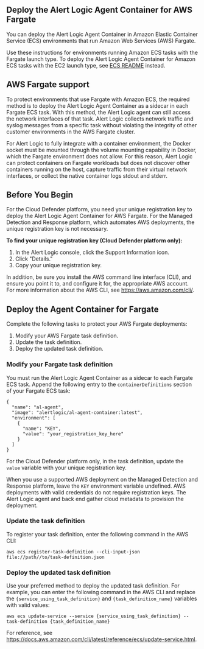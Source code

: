 ## Deploy the Alert Logic Agent Container for AWS Fargate
You can deploy the Alert Logic Agent Container in Amazon Elastic Container Service (ECS) environments that run Amazon Web Services (AWS) Fargate.

Use these instructions for environments running Amazon ECS tasks with the Fargate launch type. To deploy the Alert Logic Agent Container for Amazon ECS tasks with the EC2 launch type, see [ECS README](../ecs/README.md) instead. 

## AWS Fargate support
To protect environments that use Fargate with Amazon ECS, the required method is to deploy the Alert Logic Agent Container as a sidecar in each Fargate ECS task. With this method, the Alert Logic agent can still access the network interfaces of that task. Alert Logic collects network traffic and syslog messages from a specific task without violating the integrity of other customer environments in the AWS Fargate cluster.

For Alert Logic to fully integrate with a container environment, the Docker socket must be mounted through the volume mounting capability in Docker, which the Fargate environment does not allow. For this reason, Alert Logic can protect containers on Fargate workloads but does not discover other containers running on the host, capture traffic from their virtual network interfaces, or collect the native container logs stdout and stderr.

## Before You Begin
For the Cloud Defender platform, you need your unique registration key to deploy the Alert Logic Agent Container for AWS Fargate. For the Managed Detection and Response platform, which automates AWS deployments, the unique registration key is not necessary.

**To find your unique registration key (Cloud Defender platform only):**
1. In the Alert Logic console, click the Support Information icon.
2. Click "Details."
3. Copy your unique registration key.

In addition, be sure you install the AWS command line interface (CLI), and ensure you point it to, and configure it for, the appropriate AWS account. For more information about the AWS CLI, see https://aws.amazon.com/cli/.

## Deploy the Agent Container for Fargate
Complete the following tasks to protect your AWS Fargate deployments:

1. Modify your AWS Fargate task definition.
2. Update the task definition.
3. Deploy the updated task definition.

### Modify your Fargate task definition
You must run the Alert Logic Agent Container as a sidecar to each Fargate ECS task. Append the following entry to the ```containerDefinitions``` section of your Fargate ECS task:
   ```
   {
     "name": "al-agent",
     "image": "alertlogic/al-agent-container:latest",
     "environment": [
       {
         "name": "KEY",
         "value": "your_registration_key_here"
       }
     ]
   }
   ```
For the Cloud Defender platform only, in the task definition, update the ```value``` variable with your unique registration key. 

When you use a supported AWS deployment on the Managed Detection and Response platform, leave the  `KEY` environment variable undefined. AWS deployments with valid credentials do not require registration keys. The Alert Logic agent and back end gather cloud metadata to provision the deployment.

### Update the task definition
To register your task definition, enter the following command in the AWS CLI:
   ```
   aws ecs register-task-definition --cli-input-json file://path//to/task-definition.json
   ```

### Deploy the updated task definition
Use your preferred method to deploy the updated task definition. For example, you can enter the following command in the AWS CLI and replace the `{service_using_task_definition}` and `{task_definition_name}` variables with valid values:
   ```
   aws ecs update-service --service {service_using_task_definition} --task-definition {task_definition_name}
   ```
For reference, see https://docs.aws.amazon.com/cli/latest/reference/ecs/update-service.html. 
